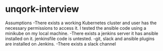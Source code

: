# unqork-interview
Assumptions
-There exists a working Kubernetes cluster and user has the necessary permissions to access it. I tested the ansible code using a minikube on my local machine.
-There exists a jenkins server it has ansible installed on it. jenkinsfile code is untested.
-git, slack and ansible plugins are installed on Jenkins.
-There exists a slack channel 

